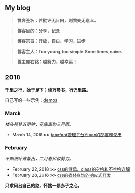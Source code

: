 ## My blog

> **博客签名：若批评无自由，则赞美无意义。**

> **博客目的：分享，记录**

> **博客宗旨：开放，自由，学习，进步**

> **博客主人：Too young,too simple.Sometimes,naive.**
               
> **博主座右铭：越努力，越幸运！**

## 2018
**千里之行，始于足下；读万卷书，行万里路。**

自己写的一些示例：[demos](https://github.com/frameZhang/demos)

### March
*楼头残梦五更钟，花底离愁三月雨。*
* March 14, 2018 **>>** [iconfont管理平台YIcon的部署和使用](https://github.com/frameZhang/blog/issues/4)

### February
*不知细叶谁裁出，二月春风似剪刀。*
* February 22, 2018 **>>** [css的继承，class的空格和不空格详解](https://github.com/frameZhang/blog/issues/2)
* February 28, 2018 **>>** [css的媒体查询的响应式开发](https://github.com/frameZhang/blog/issues/3)

**只求码出自己的路，怀揣一颗赤子之心。**
